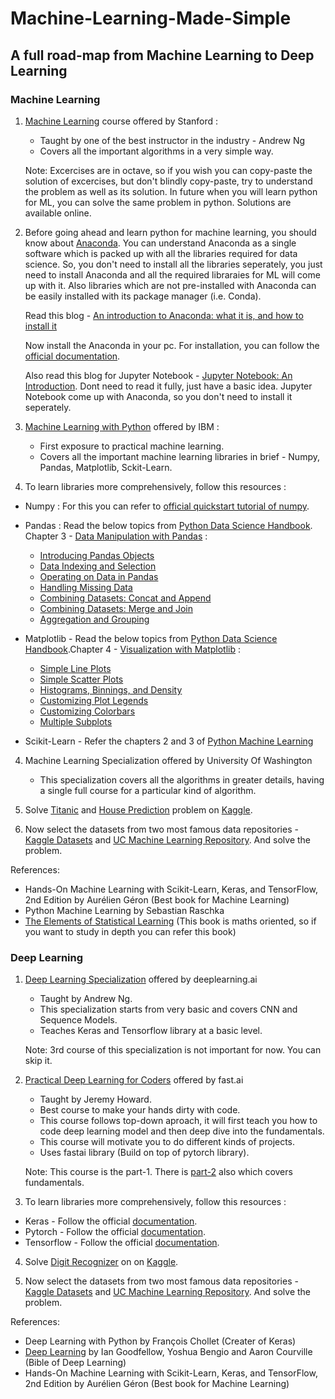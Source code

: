 # Machine-Learning-Made-Simple

## A full road-map from Machine Learning to Deep Learning

### Machine Learning

1. [Machine Learning](https://www.coursera.org/learn/machine-learning) course offered by Stanford :
   * Taught by one of the best instructor in the industry - Andrew Ng
   * Covers all the important algorithms in a very simple way.
   
   Note: Excercises are in octave, so if you wish you can copy-paste the solution of excercises, but don't blindly copy-paste, try to          understand the problem as well as its solution. In future when you will learn python for ML, you can solve the same problem in python. Solutions are available online.

2. Before going ahead and learn python for machine learning, you should know about [Anaconda](https://www.anaconda.com/distribution/).
   You can understand Anaconda as a single software which is packed up with all the libraries required for data science. So, you don't need to install all the libraries seperately, you just need to install Anaconda and all the required libraraies for ML will come up with it. Also libraries which are not pre-installed with Anaconda can be easily installed with its package manager (i.e. Conda).
   
   Read this blog - [An introduction to Anaconda: what it is, and how to install it](https://www.freecodecamp.org/news/how-to-install-anaconda-on-ubuntu-16-04-64-bit-6f1c4675ce44/)
   
   Now install the Anaconda in your pc.
   For installation, you can follow the [official documentation](https://docs.anaconda.com/anaconda/install/).
   
   Also read this blog for Jupyter Notebook - [Jupyter Notebook: An Introduction](https://realpython.com/jupyter-notebook-introduction/). Dont need to read it fully, just have a basic idea. Jupyter Notebook come up with Anaconda, so you don't need to install it seperately.
  
3. [Machine Learning with Python](https://www.coursera.org/learn/machine-learning-with-python/) offered by IBM :
   * First exposure to practical machine learning.
   * Covers all the important machine learning libraries in brief - Numpy, Pandas, Matplotlib, Sckit-Learn.

3. To learn libraries more comprehensively, follow this resources :

* Numpy : For this you can refer to [official quickstart tutorial of numpy](https://numpy.org/devdocs/user/quickstart.html).
   
* Pandas : Read the below topics from [Python Data Science Handbook](https://jakevdp.github.io/PythonDataScienceHandbook/).
           Chapter 3 - [Data Manipulation with Pandas](https://jakevdp.github.io/PythonDataScienceHandbook/03.00-introduction-to-pandas.html) :
    - [Introducing Pandas Objects](https://jakevdp.github.io/PythonDataScienceHandbook/03.01-introducing-pandas-objects.html)
    - [Data Indexing and Selection](https://jakevdp.github.io/PythonDataScienceHandbook/03.02-data-indexing-and-selection.html)
    - [Operating on Data in Pandas](https://jakevdp.github.io/PythonDataScienceHandbook/03.03-operations-in-pandas.html)
    - [Handling Missing Data](https://jakevdp.github.io/PythonDataScienceHandbook/03.04-missing-values.html)
    - [Combining Datasets: Concat and Append](https://jakevdp.github.io/PythonDataScienceHandbook/03.06-concat-and-append.html)
    - [Combining Datasets: Merge and Join](https://jakevdp.github.io/PythonDataScienceHandbook/03.07-merge-and-join.html)
    - [Aggregation and Grouping](https://jakevdp.github.io/PythonDataScienceHandbook/03.08-aggregation-and-grouping.html)
            
* Matplotlib - Read the below topics from [Python Data Science Handbook](https://jakevdp.github.io/PythonDataScienceHandbook/).Chapter 4 - [Visualization with Matplotlib](https://jakevdp.github.io/PythonDataScienceHandbook/04.00-introduction-to-matplotlib.html) :

    - [Simple Line Plots](https://jakevdp.github.io/PythonDataScienceHandbook/04.01-simple-line-plots.html)
    - [Simple Scatter Plots](https://jakevdp.github.io/PythonDataScienceHandbook/04.02-simple-scatter-plots.html)
    - [Histograms, Binnings, and Density](https://jakevdp.github.io/PythonDataScienceHandbook/04.05-histograms-and-binnings.html)
    - [Customizing Plot Legends](https://jakevdp.github.io/PythonDataScienceHandbook/04.06-customizing-legends.html)
    - [Customizing Colorbars](https://jakevdp.github.io/PythonDataScienceHandbook/04.07-customizing-colorbars.html)
    - [Multiple Subplots](https://jakevdp.github.io/PythonDataScienceHandbook/04.08-multiple-subplots.html)
    
* Scikit-Learn - Refer the chapters 2 and 3 of [Python Machine Learning]()

4. Machine Learning Specialization offered by University Of Washington
   * This specialization covers all the algorithms in greater details, having a single full course for a particular kind of algorithm.

5. Solve [Titanic](https://www.kaggle.com/c/titanic) and [House Prediction](https://www.kaggle.com/c/house-prices-advanced-regression-techniques) problem on [Kaggle](https://www.kaggle.com/).

6. Now select the datasets from two most famous data repositories - [Kaggle Datasets](https://www.kaggle.com/datasets) and [UC Machine Learning Repository](https://archive.ics.uci.edu/ml/index.php). And solve the problem.

References:
* Hands-On Machine Learning with Scikit-Learn, Keras, and TensorFlow, 2nd Edition by Aurélien Géron (Best book for Machine Learning)
* Python Machine Learning by Sebastian Raschka
* [The Elements of Statistical Learning](https://web.stanford.edu/~hastie/ElemStatLearn/) (This book is maths oriented, so if you want to study in depth you can refer this book)

### Deep Learning

1. [Deep Learning Specialization](https://www.coursera.org/specializations/deep-learning) offered by deeplearning.ai
   * Taught by Andrew Ng.
   * This specialization starts from very basic and covers CNN and Sequence Models.
   * Teaches Keras and Tensorflow library at a basic level.

    Note: 3rd course of this specialization is not important for now. You can skip it.
    
2. [Practical Deep Learning for Coders](https://course.fast.ai/) offered by fast.ai
   * Taught by Jeremy Howard.
   * Best course to make your hands dirty with code.
   * This course follows top-down aproach, it will first teach you how to code deep learning model and then deep dive into the      fundamentals.
   * This course will motivate you to do different kinds of projects.
   * Uses fastai library (Build on top of pytorch library).

    Note: This course is the part-1. There is [part-2](https://course.fast.ai/part2) also which covers fundamentals.

3. To learn libraries more comprehensively, follow this resources :
* Keras - Follow the official [documentation](https://keras.io/).
* Pytorch - Follow the official [documentation](https://pytorch.org/).
* Tensorflow - Follow the official [documentation](https://www.tensorflow.org/).

4. Solve [Digit Recognizer](https://www.kaggle.com/c/digit-recognizer) on on [Kaggle](https://www.kaggle.com/).

5. Now select the datasets from two most famous data repositories - [Kaggle Datasets](https://www.kaggle.com/datasets) and [UC Machine Learning Repository](https://archive.ics.uci.edu/ml/index.php). And solve the problem.

References:
* Deep Learning with Python by François Chollet (Creater of Keras)
* [Deep Learning](https://www.deeplearningbook.org/) by Ian Goodfellow, Yoshua Bengio and Aaron Courville (Bible of Deep Learning)
* Hands-On Machine Learning with Scikit-Learn, Keras, and TensorFlow, 2nd Edition by Aurélien Géron (Best book for Machine Learning)
